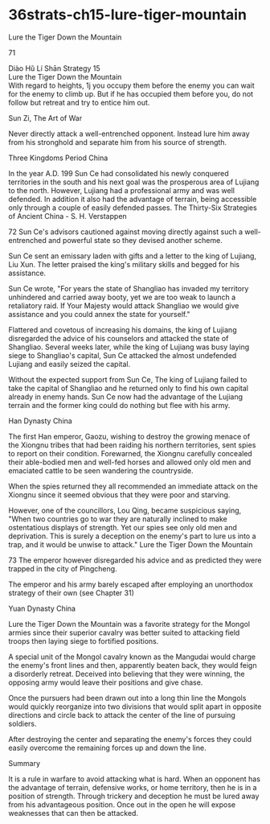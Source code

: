 # 36strats-ch15-lure-tiger-mountain

Lure the Tiger Down the Mountain 
 
71 
 
Diào Hǔ Lí Shān 
Strategy 15                                                   
Lure the Tiger Down the Mountain  
With regard to heights, 1j you occupy them before the enemy 
you can wait for the enemy to climb up. But if he has 
occupied them before you, do not follow but retreat and try to 
entice him out. 
 
Sun Zi, The Art of War 
 
Never directly attack a well-entrenched opponent. Instead lure him 
away from his stronghold and separate him from his source of strength. 
 
Three Kingdoms Period China 
 
In the year A.D. 199 Sun Ce had consolidated his newly conquered 
territories in the south and his next goal was the prosperous area of 
Lujiang to the north. However, Lujiang had a professional army and 
was well defended. In addition it also had the advantage of terrain, 
being accessible only through a couple of easily defended passes. 
The Thirty-Six Strategies of Ancient China - S. H. Verstappen 
 
72 
Sun Ce's advisors cautioned against moving directly against such a 
well-entrenched and powerful state so they devised another scheme.  
 
Sun Ce sent an emissary laden with gifts and a letter to the king of 
Lujiang, Liu Xun. The letter praised the king's military skills and 
begged for his assistance. 
 
Sun Ce wrote, "For years the state of Shangliao has invaded my 
territory unhindered and carried away booty, yet we are too weak to 
launch a retaliatory raid. If Your Majesty would attack Shangliao we 
would give assistance and you could annex the state for yourself." 
 
Flattered and covetous of increasing his domains, the king of Lujiang 
disregarded the advice of his counselors and attacked the state of 
Shangliao. Several weeks later, while the king of Lujiang was busy 
laying siege to Shangliao's capital, Sun Ce attacked the almost 
undefended Lujiang and easily seized the capital.  
 
Without the expected support from Sun Ce, The king of Lujiang failed 
to take the capital of Shangliao and he returned only to find his own 
capital already in enemy hands. Sun Ce now had the advantage of the 
Lujiang terrain and the former king could do nothing but flee with his 
army. 
 
Han Dynasty China 
 
The first Han emperor, Gaozu, wishing to destroy the growing menace 
of the Xiongnu tribes that had been raiding his northern territories, sent 
spies to report on their condition. Forewarned, the Xiongnu carefully 
concealed their able-bodied men and well-fed horses and allowed only 
old men and emaciated cattle to be seen wandering the countryside.  
 
When the spies returned they all recommended an immediate attack on 
the Xiongnu since it seemed obvious that they were poor and starving. 
 
However, one of the councillors, Lou Qing, became suspicious saying, 
"When two countries go to war they are naturally inclined to make 
ostentatious displays of strength. Yet our spies see only old men and 
deprivation. This is surely a deception on the enemy's part to lure us 
into a trap, and it would be unwise to attack." 
Lure the Tiger Down the Mountain 
 
73 
 The emperor however disregarded his advice and as predicted they 
were trapped in the city of Pingcheng.  
 
The emperor and his army barely escaped after employing an 
unorthodox strategy of their own (see Chapter 31) 
 
Yuan Dynasty China 
 
Lure the Tiger Down the Mountain was a favorite strategy for the 
Mongol armies since their superior cavalry was better suited to 
attacking field troops then laying siege to fortified positions.  
 
A special unit of the Mongol cavalry known as the Mangudai would 
charge the enemy's front lines and then, apparently beaten back, they 
would feign a disorderly retreat. Deceived into believing that they were 
winning, the opposing army would leave their positions and give chase.  
 
Once the pursuers had been drawn out into a long thin line the Mongols 
would quickly reorganize into two divisions that would split apart in 
opposite directions and circle back to attack the center of the line of 
pursuing soldiers.  
 
After destroying the center and separating the enemy's forces they 
could easily overcome the remaining forces up and down the line. 
 
Summary 
 
It is a rule in warfare to avoid attacking what is hard. When an 
opponent has the advantage of terrain, defensive works, or home 
territory, then he is in a position of strength. Through trickery and 
deception he must be lured away from his advantageous position. Once 
out in the open he will expose weaknesses that can then be attacked. 
 
 

